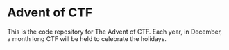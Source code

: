 # Advent of CTF

This is the code repository for The Advent of CTF. Each year, in December, a month long CTF will be held to celebrate the holidays.
